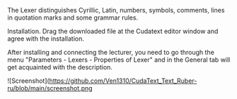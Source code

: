 The Lexer distinguishes Cyrillic, Latin, numbers, symbols, comments, lines in quotation marks and some grammar rules.

Installation. 
Drag the downloaded file at the Cudatext editor window and agree with the installation.


After installing and connecting the lecturer, you need to go through the menu "Parameters - Lexers - Properties of Lexer" and in the General tab will get acquainted with the description.


![Screenshot](https://github.com/Ven1310/CudaText_Text_Ruber-ru/blob/main/screenshot.png
